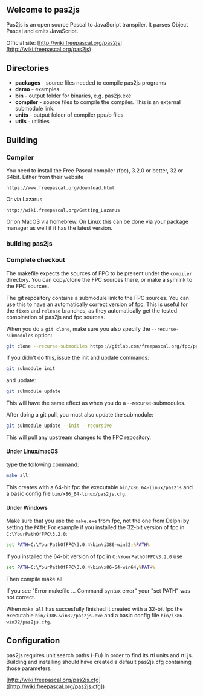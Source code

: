 ## Welcome to pas2js

Pas2js is an open source Pascal to JavaScript transpiler.
It parses Object Pascal and emits JavaScript.

Official site:
[http://wiki.freepascal.org/pas2js](http://wiki.freepascal.org/pas2js)


## Directories

* **packages** - source files needed to compile pas2js programs
* **demo** - examples
* **bin** - output folder for binaries, e.g. pas2js.exe
* **compiler** - source files to compile the compiler. This is an external submodule link.
* **units** - output folder of compiler ppu/o files
* **utils** - utilities

## Building

### Compiler
You need to install the Free Pascal compiler (fpc), 3.2.0 or better, 32 or 64bit.
Either from their website
```text
https://www.freepascal.org/download.html
```
Or via Lazarus
```text
http://wiki.freepascal.org/Getting_Lazarus
```

Or on MacOS via homebrew. On Linux this can be done via your package manager
as well if it has the latest version.

### building pas2js

### Complete checkout

The makefile expects the sources of FPC to be present under the `compiler` directory.
You can copy/clone the FPC sources there, or make a symlink to the FPC sources.

The git repository contains a submodule link to the FPC sources.
You can use this to have an automatically correct version of fpc. This is useful for the `fixes` and `release` branches, as they automatically get the tested combination of pas2js and fpc sources.

When you do a `git clone`, make sure you also specify the `--recurse-submodules`  option:
```sh
git clone --recurse-submodules https://gitlab.com/freepascal.org/fpc/pas2js.git
```
If you didn't do this, issue the init and update commands:
```sh
git submodule init
```
and update:
```sh
git submodule update
```
This will have the same effect as when you do a --recurse-submodules.

After doing a git pull, you must also update the submodule:
```sh
git submodule update --init --recursive
```
This will pull any upstream changes to the FPC repository.

#### Under Linux/macOS
type the following command:
```sh
make all
```

This creates with a 64-bit fpc the executable `bin/x86_64-linux/pas2js`
and a basic config file `bin/x86_64-linux/pas2js.cfg`.


#### Under Windows


Make sure that you use the `make.exe` from fpc, not the one from Delphi by setting the
`PATH`: For example if you installed the 32-bit version of fpc in
`C:\YourPathOfFPC\3.2.0`:
```bat
set PATH=C:\YourPathOfFPC\3.0.4\bin\i386-win32;%PATH%
```
If you installed the 64-bit version of fpc in `C:\YourPathOfFPC\3.2.0` use
```bat
set PATH=C:\YourPathOfFPC\3.0.4\bin\x86-64-win64;%PATH%
```
Then compile
make all

If you see "Error makefile ... Command syntax error" your "set PATH" was
not correct.

When `make all` has succesfully finished it created with a 32-bit fpc the executable
`bin/i386-win32/pas2js.exe` and a basic config file
`bin/i386-win32/pas2js.cfg`.


## Configuration

pas2js requires unit search paths (-Fu) in order to find its rtl units and
rtl.js. Building and installing should have created a default pas2js.cfg
containing those parameters.

[http://wiki.freepascal.org/pas2js.cfg]([http://wiki.freepascal.org/pas2js.cfg])


